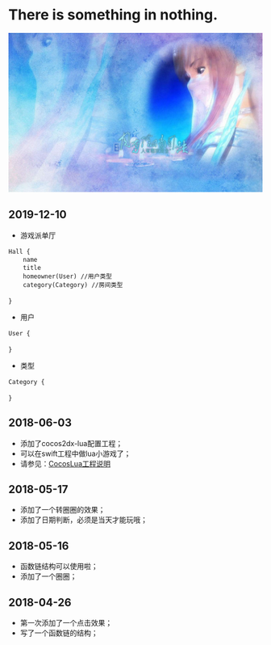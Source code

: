 # There is something in nothing.
<p align='center'>
<img src='contents/images/nothing_bg.png'>
</p>

## 2019-12-10

* 游戏派单厅
```
Hall {
    name
    title
    homeowner(User) //用户类型
    category(Category) //房间类型
    
}
```
* 用户
```
User {

}
```

* 类型
```
Category {

}
```

## 2018-06-03
  * 添加了cocos2dx-lua配置工程；
  * 可以在swift工程中做lua小游戏了；
  * 请参见：[CocosLua工程说明](https://github.com/usiege/CocosLua)

## 2018-05-17
  * 添加了一个转圈圈的效果；
  * 添加了日期判断，必须是当天才能玩哦；

## 2018-05-16
  * 函数链结构可以使用啦；
  * 添加了一个圈圈；

## 2018-04-26
  * 第一次添加了一个点击效果；
  * 写了一个函数链的结构；
